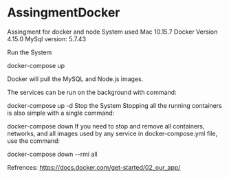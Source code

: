 # AssingmentDocker
Assingment for docker and node
System used Mac 10.15.7
Docker Version 4.15.0
MySql version: 5.7.43 


Run the System

docker-compose up


Docker will pull the MySQL and Node.js images.

The services can be run on the background with command:

docker-compose up -d
Stop the System
Stopping all the running containers is also simple with a single command:

docker-compose down
If you need to stop and remove all containers, networks, and all images used by any service in docker-compose.yml file, use the command:

docker-compose down --rmi all


Refrences:
https://docs.docker.com/get-started/02_our_app/
